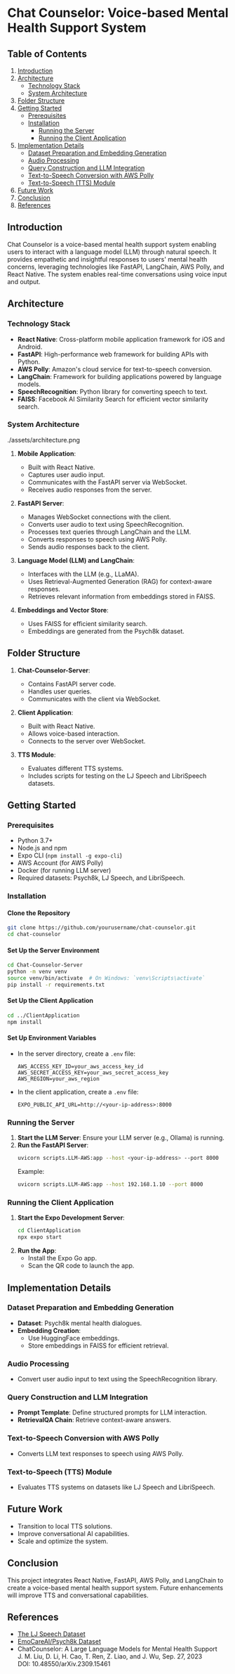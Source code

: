# Chat Counselor: Voice-based Mental Health Support System

## Table of Contents
1. [Introduction](#introduction)
2. [Architecture](#architecture)
   - [Technology Stack](#technology-stack)
   - [System Architecture](#system-architecture)
3. [Folder Structure](#folder-structure)
4. [Getting Started](#getting-started)
   - [Prerequisites](#prerequisites)
   - [Installation](#installation)
     - [Running the Server](#running-the-server)
     - [Running the Client Application](#running-the-client-application)
5. [Implementation Details](#implementation-details)
   - [Dataset Preparation and Embedding Generation](#dataset-preparation-and-embedding-generation)
   - [Audio Processing](#audio-processing)
   - [Query Construction and LLM Integration](#query-construction-and-llm-integration)
   - [Text-to-Speech Conversion with AWS Polly](#text-to-speech-conversion-with-aws-polly)
   - [Text-to-Speech (TTS) Module](#text-to-speech-tts-module)
6. [Future Work](#future-work)
7. [Conclusion](#conclusion)
8. [References](#references)

## Introduction
Chat Counselor is a voice-based mental health support system enabling users to interact with a language model (LLM) through natural speech. It provides empathetic and insightful responses to users' mental health concerns, leveraging technologies like FastAPI, LangChain, AWS Polly, and React Native. The system enables real-time conversations using voice input and output.

## Architecture

### Technology Stack
- **React Native**: Cross-platform mobile application framework for iOS and Android.
- **FastAPI**: High-performance web framework for building APIs with Python.
- **AWS Polly**: Amazon's cloud service for text-to-speech conversion.
- **LangChain**: Framework for building applications powered by language models.
- **SpeechRecognition**: Python library for converting speech to text.
- **FAISS**: Facebook AI Similarity Search for efficient vector similarity search.

### System Architecture
./assets/architecture.png
1. **Mobile Application**:
   - Built with React Native.
   - Captures user audio input.
   - Communicates with the FastAPI server via WebSocket.
   - Receives audio responses from the server.

2. **FastAPI Server**:
   - Manages WebSocket connections with the client.
   - Converts user audio to text using SpeechRecognition.
   - Processes text queries through LangChain and the LLM.
   - Converts responses to speech using AWS Polly.
   - Sends audio responses back to the client.

3. **Language Model (LLM) and LangChain**:
   - Interfaces with the LLM (e.g., LLaMA).
   - Uses Retrieval-Augmented Generation (RAG) for context-aware responses.
   - Retrieves relevant information from embeddings stored in FAISS.

4. **Embeddings and Vector Store**:
   - Uses FAISS for efficient similarity search.
   - Embeddings are generated from the Psych8k dataset.

## Folder Structure
1. **Chat-Counselor-Server**:
   - Contains FastAPI server code.
   - Handles user queries.
   - Communicates with the client via WebSocket.

2. **Client Application**:
   - Built with React Native.
   - Allows voice-based interaction.
   - Connects to the server over WebSocket.

3. **TTS Module**:
   - Evaluates different TTS systems.
   - Includes scripts for testing on the LJ Speech and LibriSpeech datasets.

## Getting Started

### Prerequisites
- Python 3.7+
- Node.js and npm
- Expo CLI (`npm install -g expo-cli`)
- AWS Account (for AWS Polly)
- Docker (for running LLM server)
- Required datasets: Psych8k, LJ Speech, and LibriSpeech.

### Installation

#### Clone the Repository
```bash
git clone https://github.com/yourusername/chat-counselor.git
cd chat-counselor
```

#### Set Up the Server Environment
```bash
cd Chat-Counselor-Server
python -m venv venv
source venv/bin/activate  # On Windows: `venv\Scripts\activate`
pip install -r requirements.txt
```

#### Set Up the Client Application
```bash
cd ../ClientApplication
npm install
```

#### Set Up Environment Variables
- In the server directory, create a `.env` file:
  ```env
  AWS_ACCESS_KEY_ID=your_aws_access_key_id
  AWS_SECRET_ACCESS_KEY=your_aws_secret_access_key
  AWS_REGION=your_aws_region
  ```
- In the client application, create a `.env` file:
  ```env
  EXPO_PUBLIC_API_URL=http://<your-ip-address>:8000
  ```

### Running the Server

1. **Start the LLM Server**:
   Ensure your LLM server (e.g., Ollama) is running.
2. **Run the FastAPI Server**:
   ```bash
   uvicorn scripts.LLM-AWS:app --host <your-ip-address> --port 8000
   ```
   Example:
   ```bash
   uvicorn scripts.LLM-AWS:app --host 192.168.1.10 --port 8000
   ```

### Running the Client Application

1. **Start the Expo Development Server**:
   ```bash
   cd ClientApplication
   npx expo start
   ```
2. **Run the App**:
   - Install the Expo Go app.
   - Scan the QR code to launch the app.

## Implementation Details

### Dataset Preparation and Embedding Generation
- **Dataset**: Psych8k mental health dialogues.
- **Embedding Creation**:
  - Use HuggingFace embeddings.
  - Store embeddings in FAISS for efficient retrieval.

### Audio Processing
- Convert user audio input to text using the SpeechRecognition library.

### Query Construction and LLM Integration
- **Prompt Template**:
  Define structured prompts for LLM interaction.
- **RetrievalQA Chain**:
  Retrieve context-aware answers.

### Text-to-Speech Conversion with AWS Polly
- Converts LLM text responses to speech using AWS Polly.

### Text-to-Speech (TTS) Module
- Evaluates TTS systems on datasets like LJ Speech and LibriSpeech.

## Future Work
- Transition to local TTS solutions.
- Improve conversational AI capabilities.
- Scale and optimize the system.

## Conclusion
This project integrates React Native, FastAPI, AWS Polly, and LangChain to create a voice-based mental health support system. Future enhancements will improve TTS and conversational capabilities.

## References
- [The LJ Speech Dataset](https://keithito.com/LJ-Speech-Dataset)
- [EmoCareAI/Psych8k Dataset](https://huggingface.co/datasets/EmoCareAI/Psych8k)
- ChatCounselor: A Large Language Models for Mental Health Support  
  J. M. Liu, D. Li, H. Cao, T. Ren, Z. Liao, and J. Wu, Sep. 27, 2023  
  DOI: 10.48550/arXiv.2309.15461
